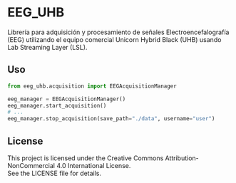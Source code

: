 # EEG_UHB

Librería para adquisición y procesamiento de señales Electroencefalografía (EEG) utilizando el equipo comercial Unicorn Hybrid Black (UHB) usando Lab Streaming Layer (LSL).

## Uso

```python
from eeg_uhb.acquisition import EEGAcquisitionManager

eeg_manager = EEGAcquisitionManager()
eeg_manager.start_acquisition()
# ...
eeg_manager.stop_acquisition(save_path="./data", username="user")
```

## License

This project is licensed under the Creative Commons Attribution-NonCommercial 4.0 International License.  
See the LICENSE file for details.
